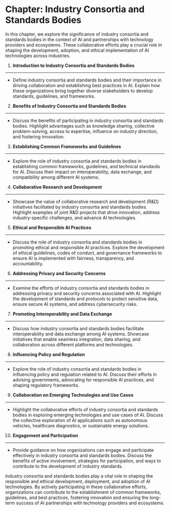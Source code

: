 Chapter: Industry Consortia and Standards Bodies
================================================

In this chapter, we explore the significance of industry consortia and standards bodies in the context of AI and partnerships with technology providers and ecosystems. These collaborative efforts play a crucial role in shaping the development, adoption, and ethical implementation of AI technologies across industries.

1. **Introduction to Industry Consortia and Standards Bodies**
--------------------------------------------------------------

* Define industry consortia and standards bodies and their importance in driving collaboration and establishing best practices in AI. Explain how these organizations bring together diverse stakeholders to develop standards, guidelines, and frameworks.

2. **Benefits of Industry Consortia and Standards Bodies**
----------------------------------------------------------

* Discuss the benefits of participating in industry consortia and standards bodies. Highlight advantages such as knowledge sharing, collective problem-solving, access to expertise, influence on industry direction, and fostering innovation.

3. **Establishing Common Frameworks and Guidelines**
----------------------------------------------------

* Explore the role of industry consortia and standards bodies in establishing common frameworks, guidelines, and technical standards for AI. Discuss their impact on interoperability, data exchange, and compatibility among different AI systems.

4. **Collaborative Research and Development**
---------------------------------------------

* Showcase the value of collaborative research and development (R\&D) initiatives facilitated by industry consortia and standards bodies. Highlight examples of joint R\&D projects that drive innovation, address industry-specific challenges, and advance AI technologies.

5. **Ethical and Responsible AI Practices**
-------------------------------------------

* Discuss the role of industry consortia and standards bodies in promoting ethical and responsible AI practices. Explore the development of ethical guidelines, codes of conduct, and governance frameworks to ensure AI is implemented with fairness, transparency, and accountability.

6. **Addressing Privacy and Security Concerns**
-----------------------------------------------

* Examine the efforts of industry consortia and standards bodies in addressing privacy and security concerns associated with AI. Highlight the development of standards and protocols to protect sensitive data, ensure secure AI systems, and address cybersecurity risks.

7. **Promoting Interoperability and Data Exchange**
---------------------------------------------------

* Discuss how industry consortia and standards bodies facilitate interoperability and data exchange among AI systems. Showcase initiatives that enable seamless integration, data sharing, and collaboration across different platforms and technologies.

8. **Influencing Policy and Regulation**
----------------------------------------

* Explore the role of industry consortia and standards bodies in influencing policy and regulation related to AI. Discuss their efforts in advising governments, advocating for responsible AI practices, and shaping regulatory frameworks.

9. **Collaboration on Emerging Technologies and Use Cases**
-----------------------------------------------------------

* Highlight the collaborative efforts of industry consortia and standards bodies in exploring emerging technologies and use cases of AI. Discuss the collective exploration of AI applications such as autonomous vehicles, healthcare diagnostics, or sustainable energy solutions.

10. **Engagement and Participation**
------------------------------------

* Provide guidance on how organizations can engage and participate effectively in industry consortia and standards bodies. Discuss the benefits of active involvement, strategies for participation, and ways to contribute to the development of industry standards.

Industry consortia and standards bodies play a vital role in shaping the responsible and ethical development, deployment, and adoption of AI technologies. By actively participating in these collaborative efforts, organizations can contribute to the establishment of common frameworks, guidelines, and best practices, fostering innovation and ensuring the long-term success of AI partnerships with technology providers and ecosystems.
